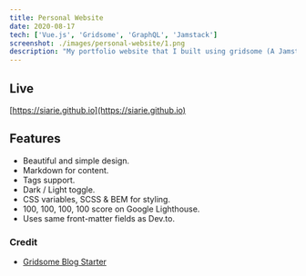 ```yaml
---
title: Personal Website 
date: 2020-08-17
tech: ['Vue.js', 'Gridsome', 'GraphQL', 'Jamstack']
screenshot: ./images/personal-website/1.png
description: "My portfolio website that I built using gridsome (A Jamstack framework for Vue.js)"
---
```



## Live
[https://siarie.github.io](https://siarie.github.io)

## Features
- Beautiful and simple design.
- Markdown for content.
- Tags support.
- Dark / Light toggle.
- CSS variables, SCSS & BEM for styling.
- 100, 100, 100, 100 score on Google Lighthouse.
- Uses same front-matter fields as Dev.to.

### Credit
  - [Gridsome Blog Starter](https://github.com/gridsome/gridsome-starter-blog)